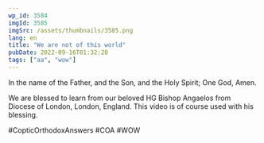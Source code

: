 ```yaml
---
wp_id: 3584
imgId: 3585
imgSrc: /assets/thumbnails/3585.png
lang: en
title: "We are not of this world"
pubDate: 2022-09-16T01:32:28
tags: ["aa", "wow"]
---
```

<!-- page: 6 -->

<p>In the name of the Father, and the Son, and the Holy Spirit; One God, Amen.</p>
<p>We are blessed to learn from our beloved HG Bishop Angaelos from Diocese of London, London, England. This video is of course used with his blessing.</p>
<p>#CopticOrthodoxAnswers #COA #WOW</p>
